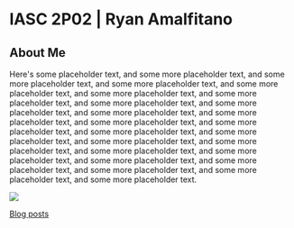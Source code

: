 # IASC 2P02 | Ryan Amalfitano

## About Me

Here's some placeholder text, and some more placeholder text, and some more placeholder text, and some more placeholder text, and some more placeholder text, and some more placeholder text, and some more placeholder text, and some more placeholder text, and some more placeholder text, and some more placeholder text, and some more placeholder text, and some more placeholder text, and some more placeholder text, and some more placeholder text, and some more placeholder text, and some more placeholder text, and some more placeholder text, and some more placeholder text, and some more placeholder text, and some more placeholder text, and some more placeholder text, and some more placeholder text, and some more placeholder text, and some more placeholder text.

![](http://www.unoosa.org/res/timeline/index_html/space-2.jpg)

[Blog posts](https://ryanamalfitano.github.io/blog.md)
